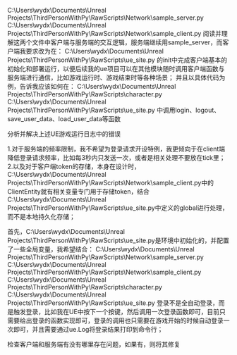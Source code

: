 C:\Users\wydx\Documents\Unreal Projects\ThirdPersonWithPy\RawScripts\Network\sample_server.py
C:\Users\wydx\Documents\Unreal Projects\ThirdPersonWithPy\RawScripts\Network\sample_client.py
阅读并理解这两个文件中客户端与服务端的交互逻辑，服务端继续用sample_server，而客户端我要求改为在：
C:\Users\wydx\Documents\Unreal Projects\ThirdPersonWithPy\RawScripts\ue_site.py
的init中完成客户端基本的初始化和部署运行，以便后续我的ue项目可以在其他模块随时调用客户端函数与服务端进行通信，比如游戏运行时、游戏结束时等各种场景；
并且以具体代码为例，告诉我应该如何在：
C:\Users\wydx\Documents\Unreal Projects\ThirdPersonWithPy\RawScripts\character.py
C:\Users\wydx\Documents\Unreal Projects\ThirdPersonWithPy\RawScripts\ue_site.py
中调用login、logout、save_user_data、load_user_data等函数

分析并解决上述UE游戏运行日志中的错误

1.对于服务端的频率限制，我不希望为登录请求开设特例，我更倾向于在client端降低登录请求频率，比如每3秒内只发送一次，或者是相关处理不要放在tick里；
2.以及对于客户端token的存储，本身在设计时，C:\Users\wydx\Documents\Unreal Projects\ThirdPersonWithPy\RawScripts\Network\sample_client.py中的ClientEntity就有相关变量专门用于存储token，结合C:\Users\wydx\Documents\Unreal Projects\ThirdPersonWithPy\RawScripts\ue_site.py中定义的global进行处理，而不是本地持久化存储；

首先，C:\Users\wydx\Documents\Unreal Projects\ThirdPersonWithPy\RawScripts\ue_site.py是环境中初始化的，并配置了一些全局变量，我希望结合：
C:\Users\wydx\Documents\Unreal Projects\ThirdPersonWithPy\RawScripts\Network\sample_server.py
C:\Users\wydx\Documents\Unreal Projects\ThirdPersonWithPy\RawScripts\Network\sample_client.py
C:\Users\wydx\Documents\Unreal Projects\ThirdPersonWithPy\RawScripts\character.py
C:\Users\wydx\Documents\Unreal Projects\ThirdPersonWithPy\RawScripts\ue_site.py
登录不是全自动登录，而是触发登录，比如我在UE中按下一个按键，然后调用一次登录函数即可，目前只需要给出登录的函数实现即可，登录的调用也只需要在游戏开始的时候自动登录一次即可，并且需要通过ue.Log将登录结果打印到命令行；

检查客户端和服务端有没有哪里存在问题，如果有，则将其修复